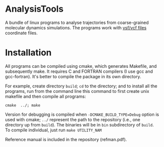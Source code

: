 # AnalysisTools

A bundle of linux programs to analyse trajectories from coarse-grained
molecular dynamics simulations. The programs work with
[vsf/vcf files](https://github.com/olenz/vtfplugin/wiki/VTF-format)
coordinate files.

Installation
===

All programs can be compiled using cmake, which generates Makefile, and
subsequently make. It requires C and FORTRAN compilers (I use gcc and
gcc-fortran). It's better to compile the package in its own directory.

For example, create directory `build`; `cd` to the directory; and
to install all the programs, run from the command line this
command to first create unix makefile and then compile all programs:

`cmake  ../; make`

Version for debugging is compiled when `-DCMAKE_BUILD_TYPE=Debug` option is
used with cmake; `../` represent the path to the repository (i.e., one
directory up from `build`). The binaries will be in `bin` subdirectory of
`build`. To compile individual, just run `make UTILITY_NAM`

Reference manual is included in the repository (refman.pdf).
